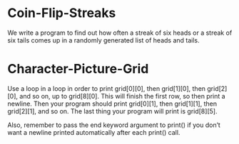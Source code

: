 # Coin-Flip-Streaks
We write a program to find out how often a streak of six heads or a streak of six tails comes up in a randomly generated list of heads and tails.

# Character-Picture-Grid
Use a loop in a loop in order to print grid[0][0], then grid[1][0], then grid[2][0], and so on, up to grid[8][0].
This will finish the first row, so then print a newline. 
Then your program should print grid[0][1], then grid[1][1], then grid[2][1], and so on. The last thing your program will print is grid[8][5].

Also, remember to pass the end keyword argument to print() if you don’t want a newline printed automatically after each print() call.
